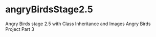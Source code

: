 # angryBirdsStage2.5
Angry Birds stage 2.5 with Class Inheritance and Images
Angry Birds Project Part 3
